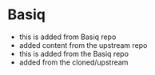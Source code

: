 # Basiq
- this is added from Basiq repo
- added content from the upstream repo
- this is added from the Basiq repo
- added from the cloned/upstream
